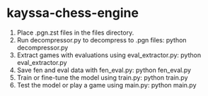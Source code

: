 # kayssa-chess-engine

1. Place .pgn.zst files in the files directory.
2. Run decompressor.py to decompress to .pgn files:
python decompressor.py
3. Extract games with evaluations using eval_extractor.py:
python eval_extractor.py
4. Save fen and eval data with fen_eval.py:
python fen_eval.py
5. Train or fine-tune the model using train.py:
python train.py
6. Test the model or play a game using main.py:
python main.py